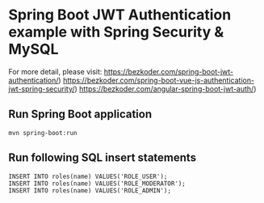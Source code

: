 # Spring Boot JWT Authentication example with Spring Security & MySQL

For more detail, please visit:
https://bezkoder.com/spring-boot-jwt-authentication/)
https://bezkoder.com/spring-boot-vue-js-authentication-jwt-spring-security/)
https://bezkoder.com/angular-spring-boot-jwt-auth/)


## Run Spring Boot application
```
mvn spring-boot:run
```

## Run following SQL insert statements
```
INSERT INTO roles(name) VALUES('ROLE_USER');
INSERT INTO roles(name) VALUES('ROLE_MODERATOR');
INSERT INTO roles(name) VALUES('ROLE_ADMIN');
```
